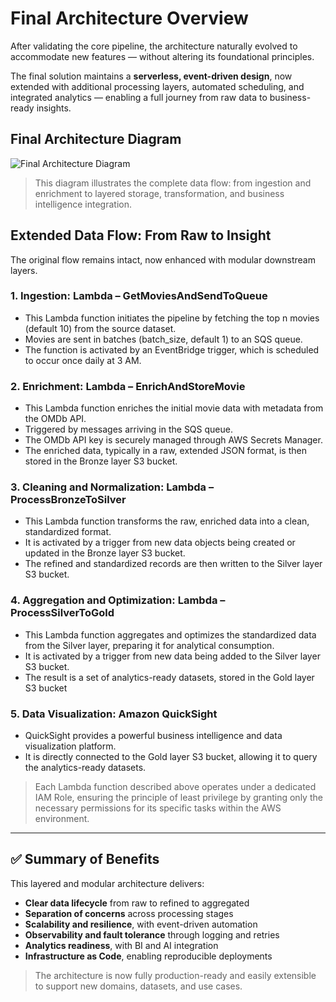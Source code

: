 # Final Architecture Overview

After validating the core pipeline, the architecture naturally evolved to accommodate new features — without altering its foundational principles.

The final solution maintains a **serverless, event-driven design**, now extended with additional processing layers, automated scheduling, and integrated analytics — enabling a full journey from raw data to business-ready insights.


##  Final Architecture Diagram 

<!-- Final architecture image placeholder -->
![Final Architecture Diagram](/images/final_arch.png)

> This diagram illustrates the complete data flow: from ingestion and enrichment to layered storage, transformation, and business intelligence integration.


##  Extended Data Flow: From Raw to Insight

The original flow remains intact, now enhanced with modular downstream layers.

### **1. Ingestion: Lambda – GetMoviesAndSendToQueue**
- This Lambda function initiates the pipeline by fetching the top n movies (default 10) from the source dataset.
- Movies are sent in batches (batch_size, default 1) to an SQS queue.
- The function is activated by an EventBridge trigger, which is scheduled to occur once daily at 3 AM.

### **2. Enrichment: Lambda – EnrichAndStoreMovie**
- This Lambda function enriches the initial movie data with metadata from the OMDb API.
- Triggered by messages arriving in the SQS queue.
- The OMDb API key is securely managed through AWS Secrets Manager.
- The enriched data, typically in a raw, extended JSON format, is then stored in the Bronze layer S3 bucket.

### **3. Cleaning and Normalization: Lambda – ProcessBronzeToSilver**
- This Lambda function transforms the raw, enriched data into a clean, standardized format.
- It is activated by a trigger from new data objects being created or updated in the Bronze layer S3 bucket. 
- The refined and standardized records are then written to the Silver layer S3 bucket.

### **4. Aggregation and Optimization: Lambda – ProcessSilverToGold**
- This Lambda function aggregates and optimizes the standardized data from the Silver layer, preparing it for analytical consumption.
- It is activated by a trigger from new data being added to the Silver layer S3 bucket. 
- The result is a set of analytics-ready datasets, stored in the Gold layer S3 bucket

### **5. Data Visualization: Amazon QuickSight**
- QuickSight provides a powerful business intelligence and data visualization platform.
- It is directly connected to the Gold layer S3 bucket, allowing it to query the analytics-ready datasets.


> Each Lambda function described above operates under a dedicated IAM Role, ensuring the principle of least privilege by granting only the necessary permissions for its specific tasks within the AWS environment.

---

## ✅ Summary of Benefits

This layered and modular architecture delivers:

- **Clear data lifecycle** from raw to refined to aggregated
- **Separation of concerns** across processing stages
- **Scalability and resilience**, with event-driven automation
- **Observability and fault tolerance** through logging and retries
- **Analytics readiness**, with BI and AI integration
- **Infrastructure as Code**, enabling reproducible deployments

> The architecture is now fully production-ready and easily extensible to support new domains, datasets, and use cases.
